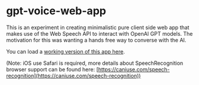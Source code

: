 # gpt-voice-web-app

This is an experiment in creating minimalistic pure client side web app that makes use of the Web Speech API to interact with OpenAI GPT models. The motivation for this was wanting a hands free way to converse with the AI.  

You can load a [working version of this app here](https://johnuiterwyk.github.io/gpt-voice-web-app/app/).

(Note: iOS use Safari is required, more details about SpeechRecognition browser support can be found here: [https://caniuse.com/speech-recognition](https://caniuse.com/speech-recognition))